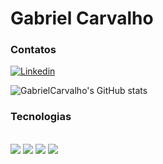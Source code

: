 # Gabriel Carvalho
### Contatos
[![Linkedin](https://img.shields.io/badge/LinkedIn-0077B5?style=for-the-badge&logo=linkedin&logoColor=white)](https://www.linkedin.com/in/gabriel-carvalho-439b9b295/)

![GabrielCarvalho's GitHub stats](https://github-readme-stats.vercel.app/api?username=CarvGabriel&show_icons=true&theme=merko)


### Tecnologias
<div style="display: inline_block"><br/>
  <img align="center alt="Python" src="https://img.shields.io/badge/Python-3776AB?style=for-the-badge&logo=python&logoColor=white">
  <img align="center alt="C#" src="https://img.shields.io/badge/C%23-239120?style=for-the-badge&logo=c-sharp&logoColor=white">
  <img align="center alt="HTML" src="https://img.shields.io/badge/HTML-239120?style=for-the-badge&logo=html5&logoColor=white">
  <img align="center alt="CSS" src="https://img.shields.io/badge/CSS-239120?&style=for-the-badge&logo=css3&logoColor=white">
</div>
